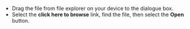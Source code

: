 - Drag the file from file explorer on your device to the dialogue box.
- Select the **click here to browse** link, find the file, then select the **Open** button.
